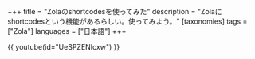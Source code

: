+++
title = "Zolaのshortcodesを使ってみた"
description = "Zolaにshortcodesという機能があるらしい。使ってみよう。"
[taxonomies]
tags = ["Zola"]
languages = ["日本語"]
+++

{{ youtube(id="UeSPZENIcxw") }}
